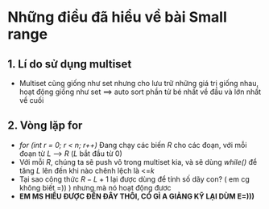 # Những điều đã hiểu về bài Small range
## 1. Lí do sử dụng multiset
-   Multiset cũng giống như set nhưng cho lưu trữ những giá trị giống nhau, hoạt động giống như set ==> auto sort phần tử bé nhất về đầu và lớn nhất về cuối

## 2. Vòng lặp for
-   *for (int r = 0; r < n; r++)* Đang chạy các biến $R$ cho các đoạn, với mỗi đoạn từ $L$ --> $R$ ($L$ bắt đầu từ 0)
- Với mỗi $R$, chúng ta sẽ push vô trong multiset kia, và sẽ dùng *while()* để tăng $L$ lên đến khi nào chênh lệch là <=$k$
- Tại sao công thức $R-L+1$ lại được dùng để tính số dãy con? ( em cg không biết =)) ) nhưng mà nó hoạt động đươc
- **EM MS HIỂU ĐƯỢC ĐẾN ĐÂY THÔI, CÓ GÌ A GIẢNG KỸ LẠI DÙM E=)))**
